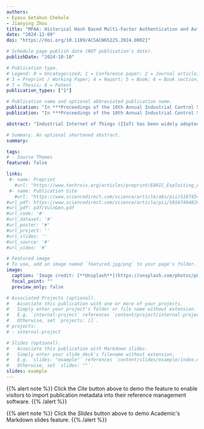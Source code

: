 ```yaml
---
authors:
- Eyasu Getahun Chekole
- Jianying Zhou
title: "MFAA: Historical Hash Based Multi-Factor Authentication and Authorization in IIoT"
date: "2024-12-09"
doi: "https://doi.org/10.1109/ACSACW65225.2024.00021"

# Schedule page publish date (NOT publication's date).
publishDate: "2024-10-10"

# Publication type.
# Legend: 0 = Uncategorized; 1 = Conference paper; 2 = Journal article;
# 3 = Preprint / Working Paper; 4 = Report; 5 = Book; 6 = Book section;
# 7 = Thesis; 8 = Patent
publication_types: ["1"]

# Publication name and optional abbreviated publication name.
publication: "In ***Proceedings of the 10th Annual Industrial Control System Security Workshop (ICSS'24), co-located with ACSAC'24***, IEEE"
publication: "In ***Proceedings of the 10th Annual Industrial Control System Security Workshop (ICSS'24), co-located with ACSAC'24***, IEEE"

abstract: "Industrial Internet of Things (IIoT) has been widely adopted in various critical infrastructures. However, machine-to-machine (M2M) communication in IIoT is particularly vulnerable to a wide range of authentication and authorization attacks. Although a variety of end-to-end security protocols can be used to secure the communication channels, establishing such a secure channel (i.e., securely generating and exchanging the session key) is still challenging due to various reasons. The single-factor based Authenticated Key Exchange (AKE) schemes are no longer sufficient to provide adequate security in IIoT. Most password, smart card and biometric based multi-factor AKE (MAKE) schemes are not also applicable in M2M communication as they require human involvement. Recently, historical data based multi-factor AKE (HMAKE) schemes have appeared to be promising to achieve AKE in IIoT. However, the state-of-the-art HMAKE schemes do not still sufficiently address the various security and performance requirements in IIoT. Furthermore, advanced session hijacking attacks also pose additional security concerns as they hijack already established sessions and get unauthorized access to resources. In this work, we propose MFAA – a lightweight HMAKE scheme that effectively addresses most of the AKE-related authentication issues and session hijacking-based unauthorized accesses in IIoT. In MFAA, we systematically refine and intertwine historical hashes to produce a highly leakage-resilient second authentication factor for AKE and an authorization token (against session hijacking attacks) with a negligible performance overhead. In general, the proposed scheme has the following key features: 1) provides mutually authenticated two-factor security; 2) highly leakage-resistant even under the assumption of a strong adversary; 3) properly achieves perfect forward secrecy; 4) resilient against session hijacking attacks; 5) very lightweight and practical even for resource-constrained IIoT devices. Overall, the proposed scheme is highly effective both in terms of security guarantee and efficiency."

# Summary. An optional shortened abstract.
summary: 

tags:
# - Source Themes
featured: false

links:
 #- name: Preprint
   #url: "https://www.techrxiv.org/articles/preprint/EARIC_Exploiting_ADC_Registers_in_IoT_and_Control_Systems/21215588"
 #- name: Publication Site
   #url: "https://www.sciencedirect.com/science/article/abs/pii/S1874548221000238"
#url_pdf: https://www.sciencedirect.com/science/article/pii/S0167404820301061
#url_pdf: pdf/VulnGen.pdf
#url_code: '#'
#url_dataset: '#'
#url_poster: '#'
#url_project: ''
#url_slides: ''
#url_source: '#'
#url_video: '#'

# Featured image
# To use, add an image named `featured.jpg/png` to your page's folder. 
image:
  caption: 'Image credit: [**Unsplash**](https://unsplash.com/photos/pLCdAaMFLTE)'
  focal_point: ""
  preview_only: false

# Associated Projects (optional).
#   Associate this publication with one or more of your projects.
#   Simply enter your project's folder or file name without extension.
#   E.g. `internal-project` references `content/project/internal-project/index.md`.
#   Otherwise, set `projects: []`.
# projects:
# - internal-project

# Slides (optional).
#   Associate this publication with Markdown slides.
#   Simply enter your slide deck's filename without extension.
#   E.g. `slides: "example"` references `content/slides/example/index.md`.
#   Otherwise, set `slides: ""`.
slides: example
---
```


{{% alert note %}}
Click the *Cite* button above to demo the feature to enable visitors to import publication metadata into their reference management software.
{{% /alert %}}

{{% alert note %}}
Click the *Slides* button above to demo Academic's Markdown slides feature.
{{% /alert %}}
